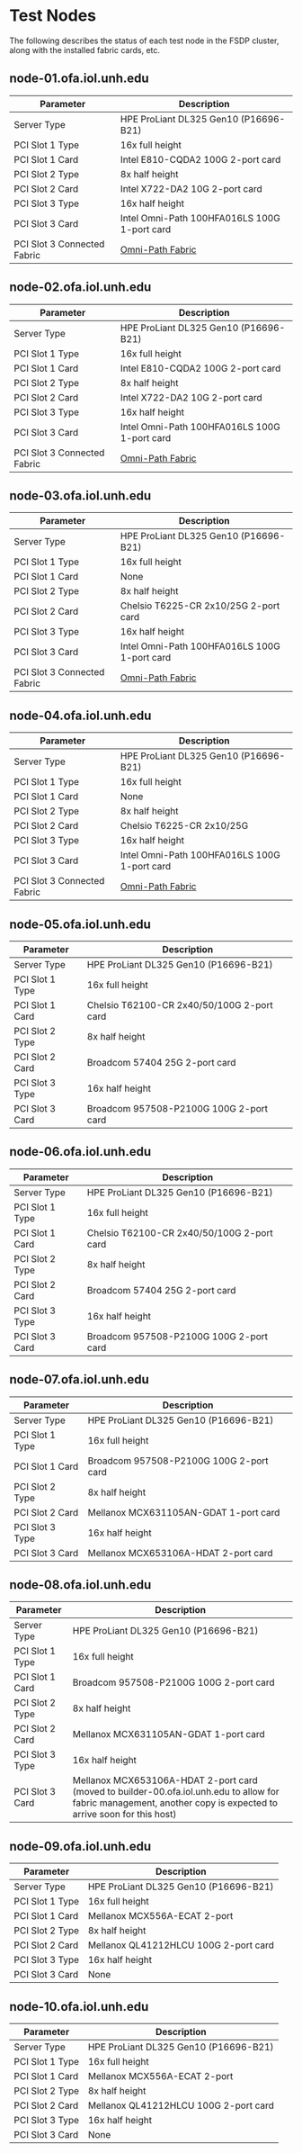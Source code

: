 # Test Nodes

The following describes the status of each test node in the FSDP cluster,
along with the installed fabric cards, etc.

## node-01.ofa.iol.unh.edu

| Parameter | Description |
| --------- | ----------- |
| Server Type | HPE ProLiant DL325 Gen10 (P16696-B21) |
| PCI Slot 1 Type | 16x full height |
| PCI Slot 1 Card | Intel E810-CQDA2 100G 2-port card |
| PCI Slot 2 Type | 8x half height |
| PCI Slot 2 Card | Intel X722-DA2 10G 2-port card |
| PCI Slot 3 Type | 16x half height |
| PCI Slot 3 Card | Intel Omni-Path 100HFA016LS 100G 1-port card |
| PCI Slot 3 Connected Fabric | [Omni-Path Fabric](omni_path_fabric.md) |

## node-02.ofa.iol.unh.edu

| Parameter | Description |
| --------- | ----------- |
| Server Type | HPE ProLiant DL325 Gen10 (P16696-B21) |
| PCI Slot 1 Type | 16x full height |
| PCI Slot 1 Card | Intel E810-CQDA2 100G 2-port card |
| PCI Slot 2 Type | 8x half height |
| PCI Slot 2 Card | Intel X722-DA2 10G 2-port card |
| PCI Slot 3 Type | 16x half height |
| PCI Slot 3 Card | Intel Omni-Path 100HFA016LS 100G 1-port card |
| PCI Slot 3 Connected Fabric | [Omni-Path Fabric](omni_path_fabric.md) |

## node-03.ofa.iol.unh.edu

| Parameter | Description |
| --------- | ----------- |
| Server Type | HPE ProLiant DL325 Gen10 (P16696-B21) |
| PCI Slot 1 Type | 16x full height |
| PCI Slot 1 Card | None |
| PCI Slot 2 Type | 8x half height |
| PCI Slot 2 Card | Chelsio T6225-CR 2x10/25G 2-port card |
| PCI Slot 3 Type | 16x half height |
| PCI Slot 3 Card | Intel Omni-Path 100HFA016LS 100G 1-port card |
| PCI Slot 3 Connected Fabric | [Omni-Path Fabric](omni_path_fabric.md) |

## node-04.ofa.iol.unh.edu

| Parameter | Description |
| --------- | ----------- |
| Server Type | HPE ProLiant DL325 Gen10 (P16696-B21) |
| PCI Slot 1 Type | 16x full height |
| PCI Slot 1 Card | None |
| PCI Slot 2 Type | 8x half height |
| PCI Slot 2 Card | Chelsio T6225-CR 2x10/25G |
| PCI Slot 3 Type | 16x half height |
| PCI Slot 3 Card | Intel Omni-Path 100HFA016LS 100G 1-port card |
| PCI Slot 3 Connected Fabric | [Omni-Path Fabric](omni_path_fabric.md) |

## node-05.ofa.iol.unh.edu

| Parameter | Description |
| --------- | ----------- |
| Server Type | HPE ProLiant DL325 Gen10 (P16696-B21) |
| PCI Slot 1 Type | 16x full height |
| PCI Slot 1 Card | Chelsio T62100-CR 2x40/50/100G 2-port card |
| PCI Slot 2 Type | 8x half height |
| PCI Slot 2 Card | Broadcom 57404 25G 2-port card |
| PCI Slot 3 Type | 16x half height |
| PCI Slot 3 Card | Broadcom 957508-P2100G 100G 2-port card |

## node-06.ofa.iol.unh.edu

| Parameter | Description |
| --------- | ----------- |
| Server Type | HPE ProLiant DL325 Gen10 (P16696-B21) |
| PCI Slot 1 Type | 16x full height |
| PCI Slot 1 Card | Chelsio T62100-CR 2x40/50/100G 2-port card |
| PCI Slot 2 Type | 8x half height |
| PCI Slot 2 Card | Broadcom 57404 25G 2-port card |
| PCI Slot 3 Type | 16x half height |
| PCI Slot 3 Card | Broadcom 957508-P2100G 100G 2-port card |

## node-07.ofa.iol.unh.edu

| Parameter | Description |
| --------- | ----------- |
| Server Type | HPE ProLiant DL325 Gen10 (P16696-B21) |
| PCI Slot 1 Type | 16x full height |
| PCI Slot 1 Card | Broadcom 957508-P2100G 100G 2-port card |
| PCI Slot 2 Type | 8x half height |
| PCI Slot 2 Card | Mellanox MCX631105AN-GDAT 1-port card |
| PCI Slot 3 Type | 16x half height |
| PCI Slot 3 Card | Mellanox MCX653106A-HDAT 2-port card |

## node-08.ofa.iol.unh.edu

| Parameter | Description |
| --------- | ----------- |
| Server Type | HPE ProLiant DL325 Gen10 (P16696-B21) |
| PCI Slot 1 Type | 16x full height |
| PCI Slot 1 Card | Broadcom 957508-P2100G 100G 2-port card |
| PCI Slot 2 Type | 8x half height |
| PCI Slot 2 Card | Mellanox MCX631105AN-GDAT 1-port card |
| PCI Slot 3 Type | 16x half height |
| PCI Slot 3 Card | Mellanox MCX653106A-HDAT 2-port card (moved to builder-00.ofa.iol.unh.edu to allow for fabric management, another copy is expected to arrive soon for this host) |

## node-09.ofa.iol.unh.edu

| Parameter | Description |
| --------- | ----------- |
| Server Type | HPE ProLiant DL325 Gen10 (P16696-B21) |
| PCI Slot 1 Type | 16x full height |
| PCI Slot 1 Card | Mellanox MCX556A-ECAT 2-port |
| PCI Slot 2 Type | 8x half height |
| PCI Slot 2 Card | Mellanox QL41212HLCU 100G 2-port card |
| PCI Slot 3 Type | 16x half height |
| PCI Slot 3 Card | None |

## node-10.ofa.iol.unh.edu

| Parameter | Description |
| --------- | ----------- |
| Server Type | HPE ProLiant DL325 Gen10 (P16696-B21) |
| PCI Slot 1 Type | 16x full height |
| PCI Slot 1 Card | Mellanox MCX556A-ECAT 2-port |
| PCI Slot 2 Type | 8x half height |
| PCI Slot 2 Card | Mellanox QL41212HLCU 100G 2-port card |
| PCI Slot 3 Type | 16x half height |
| PCI Slot 3 Card | None |
